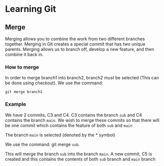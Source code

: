 # Learning Git
## Merge

Merging allows you to combine the work from two different branches together. Merging in Git creates a special commit that has two unique parents. Merging allows us to branch off, develop a new feature, and then combine it back in.

### How to merge 

In order to merge branch1 into branch2, branch2 must be selected (This can be done using checkout). We use the command:

```
git merge branch1
```

### Example

We have 2 commits, C3 and C4. C3 contains the branch `sub` and C4 contains the branch `main`. We wish to merge these commits so that there will be one commit which contains the feature of both `sub` and `main`

The branch `main` is selected (denoted by the * symbol)

We use the command: git merge `sub`. 


This will merge the branch `sub` into the branch `main`. A new commit, C5 is created and this contains the contents of both `sub` branch and `main` branch